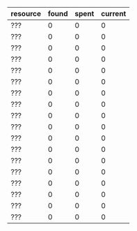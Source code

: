 | resource | found | spent | current |
| -------- | ----- | ----- | ------- |
| ???      | 0     | 0     | 0       |
| ???      | 0     | 0     | 0       |
| ???      | 0     | 0     | 0       |
| ???      | 0     | 0     | 0       |
| ???      | 0     | 0     | 0       |
| ???      | 0     | 0     | 0       |
| ???      | 0     | 0     | 0       |
| ???      | 0     | 0     | 0       |
| ???      | 0     | 0     | 0       |
| ???      | 0     | 0     | 0       |
| ???      | 0     | 0     | 0       |
| ???      | 0     | 0     | 0       |
| ???      | 0     | 0     | 0       |
| ???      | 0     | 0     | 0       |
| ???      | 0     | 0     | 0       |
| ???      | 0     | 0     | 0       |
| ???      | 0     | 0     | 0       |
| ???      | 0     | 0     | 0       |